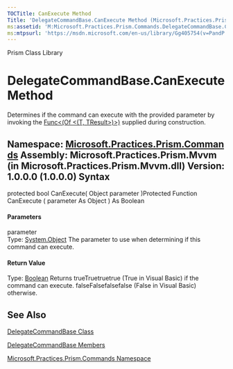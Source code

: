 ```yaml
---
TOCTitle: CanExecute Method
Title: 'DelegateCommandBase.CanExecute Method (Microsoft.Practices.Prism.Commands)'
ms:assetid: 'M:Microsoft.Practices.Prism.Commands.DelegateCommandBase.CanExecute(System.Object)'
ms:mtpsurl: 'https://msdn.microsoft.com/en-us/library/Gg405754(v=PandP.50)'
---
```


Prism Class Library

DelegateCommandBase.CanExecute Method
=========================================

Determines if the command can execute with the provided parameter by invoking the [Func&lt;(Of &lt;(T, TResult&gt;)&gt;)](http://msdn2.microsoft.com/en-us/library/bb549151) supplied during construction.

**Namespace:** [Microsoft.Practices.Prism.Commands](https://msdn.microsoft.com/n:microsoft.practices.prism.commands)
**Assembly:** Microsoft.Practices.Prism.Mvvm (in Microsoft.Practices.Prism.Mvvm.dll) Version: 1.0.0.0 (1.0.0.0)
Syntax
------

<span id="syntaxToggle"></span>protected bool CanExecute( Object parameter )Protected Function CanExecute ( parameter As Object ) As Boolean
#### Parameters

parameter  
Type: [System.Object](http://msdn2.microsoft.com/en-us/library/e5kfa45b)
The parameter to use when determining if this command can execute.

#### Return Value

Type: [Boolean](http://msdn2.microsoft.com/en-us/library/a28wyd50)
Returns trueTruetruetrue (True in Visual Basic) if the command can execute. falseFalsefalsefalse (False in Visual Basic) otherwise.

See Also
--------

<span id="seeAlsoToggle"></span>
[DelegateCommandBase Class](https://msdn.microsoft.com/t:microsoft.practices.prism.commands.delegatecommandbase)

[DelegateCommandBase Members](https://msdn.microsoft.com/allmembers.t:microsoft.practices.prism.commands.delegatecommandbase)

[Microsoft.Practices.Prism.Commands Namespace](https://msdn.microsoft.com/n:microsoft.practices.prism.commands)
